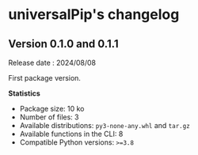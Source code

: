 # universalPip's changelog

## Version 0.1.0 and 0.1.1
Release date : 2024/08/08<br>

First package version.

<b>Statistics</b>
- Package size: 10 ko
- Number of files: 3
- Available distributions: `py3-none-any.whl` and `tar.gz`
- Available functions in the CLI: 8
- Compatible Python versions: `>=3.8`
